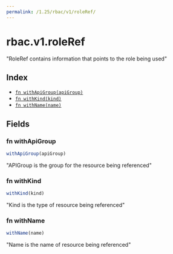 ```yaml
---
permalink: /1.25/rbac/v1/roleRef/
---
```


# rbac.v1.roleRef

"RoleRef contains information that points to the role being used"

## Index

* [`fn withApiGroup(apiGroup)`](#fn-withapigroup)
* [`fn withKind(kind)`](#fn-withkind)
* [`fn withName(name)`](#fn-withname)

## Fields

### fn withApiGroup

```ts
withApiGroup(apiGroup)
```

"APIGroup is the group for the resource being referenced"

### fn withKind

```ts
withKind(kind)
```

"Kind is the type of resource being referenced"

### fn withName

```ts
withName(name)
```

"Name is the name of resource being referenced"
